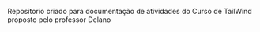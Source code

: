 Repositorio criado para documentação de atividades do Curso de TailWind proposto pelo professor Delano
